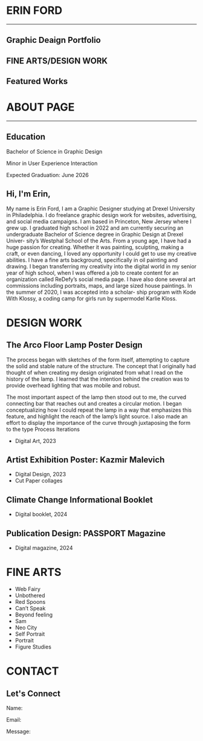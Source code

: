 # ERIN FORD

---

## Graphic Deaign Portfolio

## FINE ARTS/DESIGN WORK

## Featured Works

# ABOUT PAGE

---
## Education
Bachelor of Science in Graphic Design

Minor in User Experience Interaction

Expected Graduation: June 2026

## Hi, I'm Erin,

My name is Erin Ford, I am a Graphic Designer studying at Drexel University in Philadelphia. I do freelance graphic design work for websites, advertising, and social media campaigns.
I am based in Princeton, New Jersey where I grew up. I graduated high school in 2022 and am currently securing an undergraduate Bachelor of Science degree in Graphic Design at Drexel Univer- sity’s Westphal School of the Arts. From a young age, I have had a huge passion for creating. Whether it was painting, sculpting, making a craft, or even dancing, I loved any opportunity I could get to use my creative abilities. I have a fine arts background, specifically in oil painting and drawing. I began transferring my creativity into the digital world in my senior year of high school, when I was offered a job to create content for an organization called ReDefy’s social media page. I have also done several art commissions including portraits, maps, and large sized house paintings. In the summer of 2020, I was accepted into a scholar- ship program with Kode With Klossy, a coding camp for girls run by supermodel Karlie Kloss.


# DESIGN WORK

## The Arco Floor Lamp Poster Design

The process began with sketches of the form itself, attempting to capture the solid and stable nature of the structure. The concept that I originally had thought of when creating my design originated from what I read on the history of the lamp. I learned that the intention behind the creation was to provide overhead lighting that was mobile and robust. 

The most important aspect of the lamp then stood out to me, the curved connecting bar that reaches out and creates a circular motion. I began conceptualizing how I could repeat the lamp in a way that emphasizes this feature, and highlight the reach of the lamp’s light source. I also made an effort to display the importance of the curve through juxtaposing the form to the type
Process Iterations

- Digital Art, 2023

## Artist Exhibition Poster: Kazmir Malevich
- Digital Design, 2023
- Cut Paper collages

## Climate Change Informational Booklet
- Digital booklet, 2024

## Publication Design: PASSPORT Magazine
- Digital magazine, 2024

# FINE ARTS
- Web Fairy
- Unbothered
- Red Spoons
- Can’t Speak
- Beyond feeling
- Sam
- Neo City 
- Self Portrait
- Portrait
- Figure Studies

# CONTACT
## Let's Connect
Name:

Email:

Message:
 
